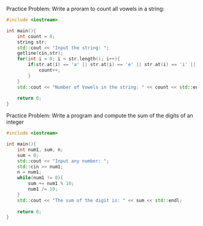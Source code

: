 Practice Problem: Write a proram to count all vowels in a string:

```cpp
#include <iostream>

int main(){
	int count = 0;
	string str;
	std::cout << "Input the string: ";
	getline(cin,str);
	for(int i = 0; i < str.length(); i++){
		if(str.at(i) == 'a' || str.at(i) == 'e' || str.at(i) == 'i' || str.at(i) == 'o' || str.at(i) == 'u'){
			count++;
		}
	}
	std::cout << "Number of Vowels in the string: " << count << std::endl;
	
	return 0;
}
```

Practice Problem: Write a program and compute the sum of the digits of an integer

```cpp
#include <iostream>

int main(){
	int num1, sum, n;
	sum = 0;
	std::cout << "Input any number: ";
	std::cin >> num1;
	n = num1;
	while(num1 != 0){
		sum += num1 % 10;
		num1 /= 10;
	}
	std::cout << "The sum of the digit is: " << sum << std::endl;
	
	return 0;
}
```
